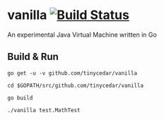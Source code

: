 # vanilla [![Build Status](https://travis-ci.org/tinycedar/vanilla.svg?branch=master)](https://travis-ci.org/tinycedar/vanilla)
An experimental Java Virtual Machine written in Go

## Build & Run
`go get -u -v github.com/tinycedar/vanilla`

`cd $GOPATH/src/github.com/tinycedar/vanilla`

`go build`

`./vanilla test.MathTest`